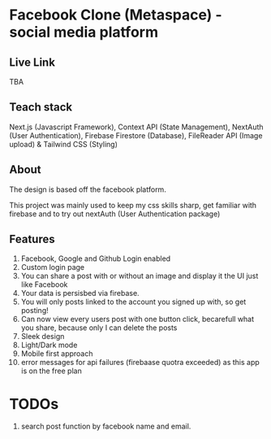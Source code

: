 # Facebook Clone (Metaspace) - social media platform

## Live Link

TBA

## Teach stack

Next.js (Javascript Framework), Context API (State Management), NextAuth (User Authentication), Firebase Firestore (Database), FileReader API (Image upload) & Tailwind CSS (Styling)

## About

The design is based off the facebook platform.

This project was mainly used to keep my css skills sharp, get familiar with firebase and to try out nextAuth (User Authentication package)

## Features

1. Facebook, Google and Github Login enabled
2. Custom login page
3. You can share a post with or without an image and display it the UI just like Facebook
4. Your data is persisbed via firebase.
5. You will only posts linked to the account you signed up with, so get posting!
6. Can now view every users post with one button click, becarefull what you share, because only I can delete the posts
7. Sleek design
8. Light/Dark mode
9. Mobile first approach
10. error messages for api failures (firebaase quotra exceeded) as this app is on the free plan

# TODOs

1. search post function by facebook name and email.
